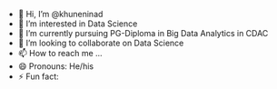 - 👋 Hi, I’m @khuneninad
- 👀 I’m interested in Data Science
- 🌱 I’m currently pursuing PG-Diploma in Big Data Analytics in CDAC
- 💞️ I’m looking to collaborate on Data Science
- 📫 How to reach me ...
- 😄 Pronouns: He/his
- ⚡ Fun fact:

<!---
khuneninad/khuneninad is a ✨ special ✨ repository because its `README.md` (this file) appears on your GitHub profile.
You can click the Preview link to take a look at your changes.
--->

